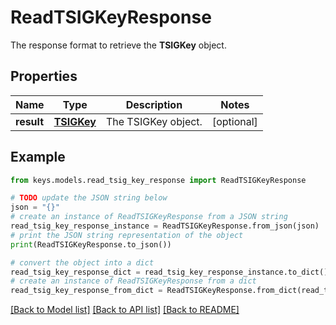 # ReadTSIGKeyResponse

The response format to retrieve the __TSIGKey__ object.

## Properties

Name | Type | Description | Notes
------------ | ------------- | ------------- | -------------
**result** | [**TSIGKey**](TSIGKey.md) | The TSIGKey object. | [optional] 

## Example

```python
from keys.models.read_tsig_key_response import ReadTSIGKeyResponse

# TODO update the JSON string below
json = "{}"
# create an instance of ReadTSIGKeyResponse from a JSON string
read_tsig_key_response_instance = ReadTSIGKeyResponse.from_json(json)
# print the JSON string representation of the object
print(ReadTSIGKeyResponse.to_json())

# convert the object into a dict
read_tsig_key_response_dict = read_tsig_key_response_instance.to_dict()
# create an instance of ReadTSIGKeyResponse from a dict
read_tsig_key_response_from_dict = ReadTSIGKeyResponse.from_dict(read_tsig_key_response_dict)
```
[[Back to Model list]](../README.md#documentation-for-models) [[Back to API list]](../README.md#documentation-for-api-endpoints) [[Back to README]](../README.md)


